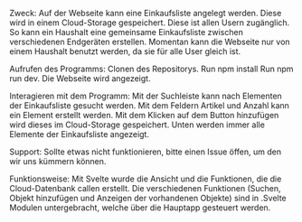 Zweck:
Auf der Webseite kann eine Einkaufsliste angelegt werden.
Diese wird in einem Cloud-Storage gespeichert.
Diese ist allen Usern zugänglich.
So kann ein Haushalt eine gemeinsame Einkaufsliste zwischen verschiedenen Endgeräten erstellen.
Momentan kann die Webseite nur von einem Haushalt benutzt werden, da sie für alle User gleich ist.

Aufrufen des Programms:
Clonen des Repositorys.
Run npm install
Run npm run dev.
Die Webseite wird angezeigt.

Interagieren mit dem Programm:
Mit der Suchleiste kann nach Elementen der Einkaufsliste gesucht werden.
Mit dem Feldern Artikel und Anzahl kann ein Element erstellt werden.
Mit dem Klicken auf dem Button hinzufügen wird dieses im Cloud-Storage gespeichert.
Unten werden immer alle Elemente der Einkaufsliste angezeigt.

Support:
Sollte etwas nicht funktionieren, bitte einen Issue öffen,
um den wir uns kümmern können.

Funktionsweise:
Mit Svelte wurde die Ansicht und die Funktionen, die die Cloud-Datenbank callen erstellt.
Die verschiedenen Funktionen (Suchen, Objekt hinzufügen und Anzeigen der vorhandenen Objekte) sind in .Svelte Modulen untergebracht, welche über die Hauptapp gesteuert werden.
